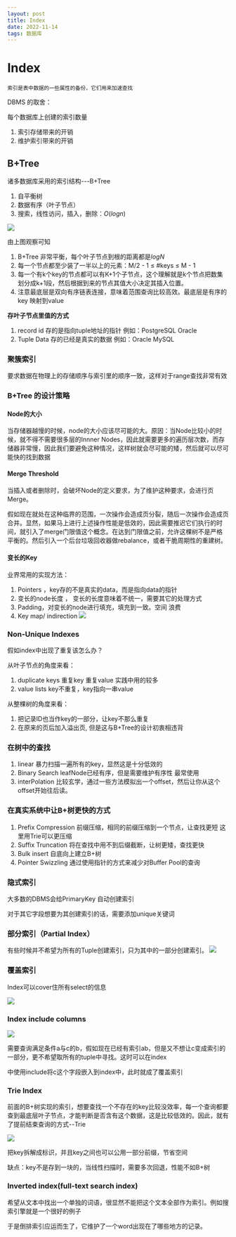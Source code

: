 ```yaml
---
layout: post
title: Index
date: 2022-11-14
tags: 数据库
---
```


# Index

`索引是表中数据的一些属性的备份，它们用来加速查找`



 DBMS 的取舍：

每个数据库上创建的索引数量

1. 索引存储带来的开销
2. 维护索引带来的开销

## B+Tree

诸多数据库采用的索引结构---B+Tree

1. 自平衡树
2. 数据有序（叶子节点）
3. 搜索，线性访问，插入，删除：$O(logn)$

![](/images/posts/database/image-20221112195019536.png)

由上图观察可知

1. B+Tree 非常平衡，每个叶子节点到根的距离都是$logN$
2. 每一个节点都至少装了一半以上的元素：M/2 - 1 ≤ #keys ≤ M - 1
3. 每一个有k个key的节点都可以有K+1个子节点，这个理解就是k个节点把数集划分成k+1段，然后根据到来的节点其值大小决定其插入位置。
4. 注意最底层是双向有序链表连接，意味着范围查询比较高效。最底层是有序的key 映射到value



**存叶子节点里值的方式**

1. record id   存的是指向tuple地址的指针     例如：PostgreSQL  Oracle
2. Tuple Data  存的已经是真实的数据          例如：Oracle  MySQL



### 聚簇索引

​			要求数据在物理上的存储顺序与索引里的顺序一致，这样对于range查找非常有效



### B+Tree 的设计策略



#### Node的大小

当存储器越慢的时候，node的大小应该尽可能的大。原因：当Node比较小的时候，就不得不需要很多层的Innner Nodes，因此就需要更多的遍历层次数，而存储器非常慢，因此我们要避免这种情况，这样树就会尽可能的矮，然后就可以尽可能快的找到数据



#### Merge Threshold

当插入或者删除时，会破坏Node的定义要求，为了维护这种要求，会进行页Merge。

假如现在就处在这种临界的范围，一次操作会造成页分裂，随后一次操作会造成页合并。显然，如果马上进行上述操作性能是低效的，因此需要推迟它们执行的时间，就引入了merge门限值这个概念。在达到门限值之前，允许这棵树不是严格平衡的。然后引入一个后台垃圾回收器做rebalance，或者干脆周期性的重建树。



#### 变长的Key

业界常用的实现方法：

1. Pointers ，key存的不是真实的data，而是指向data的指针
2. 变长的node长度 ，  变长的长度意味着不统一，需要其它的处理方式
3. Padding，对变长的node进行填充，填充到一致。空间 浪费 
4. Key map/ indirection  ![](/images/posts/database/image-20221112213132015.png)



### Non-Unique Indexes

假如index中出现了重复该怎么办？

从叶子节点的角度来看：

1. duplicate keys 重复key 重复value    实践中用的较多
2. value lists   key不重复，key指向一串value



从整棵树的角度来看：

1. 把记录ID也当作key的一部分，让key不那么重复
2. 在原来的页后加入溢出页, 但是这与B+Tree的设计初衷相违背



### 在树中的查找

1. linear  暴力扫描一遍所有的key，显然这是十分低效的
2. Binary  Search   leafNode已经有序，但是需要维护有序性  最常使用
3. interPolation  比较玄学，通过一些方法模拟出一个offset，然后让你从这个offset开始往后读。 

### 在真实系统中让B+树更快的方式

1.  Prefix Compression   前缀压缩，相同的前缀压缩到一个节点，让查找更短    这里用Trie可以更压缩
2.  Suffix  Truncation  将在查找中用不到后缀截断，让树更矮，查找更快
3.  Bulk insert   自底向上建立B+树
4.  Pointer  Swizzling  通过使用指针的方式来减少对Buffer Pool的查询

### 隐式索引

大多数的DBMS会给PrimaryKey 自动创建索引

对于其它字段想要为其创建索引的话，需要添加unique关键词



### 部分索引（Partial Index）

有些时候并不希望为所有的Tuple创建索引，只为其中的一部分创建索引。
![](/images/posts/database/image-20221113205926937.png)




### 覆盖索引

Index可以cover住所有select的信息

![](/images/posts/database/image-20221113211340666.png)
### Index include columns


![](/images/posts/database/image-20221113211952738.png)

需要查询满足条件a与c的b，假如现在已经有索引ab，但是又不想让c变成索引的一部分，更不希望取所有的tuple中寻找。这时可以在index

中使用include将c这个字段嵌入到index中，此时就成了覆盖索引



### Trie Index

前面的B+树实现的索引，想要查找一个不存在的key比较没效率，每一个查询都要查到最底层叶子节点，才能判断是否含有这个数据，这是比较低效的。因此，就有了提前结束查询的方式--Trie

![](/images/posts/database/image-20221113213905208.png)

把key拆解成标识，并且key之间也可以公用一部分前缀，节省空间

缺点：key不是存到一块的，当线性扫描时，需要多次回退，性能不如B+树



### Inverted index(full-text  search index)

希望从文本中找出一个单独的词语，很显然不能把这个文本全部作为索引。例如搜索引擎就是一个很好的例子

于是倒排索引应运而生了，它维护了一个word出现在了哪些地方的记录。

 
